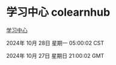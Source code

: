 # 学习中心 colearnhub
[学习中心](http://219.139.197.74:56308/colearnhub/)

2024年 10月 28日 星期一 05:00:02 CST

2024年 10月 27日 星期日 21:00:02 GMT
